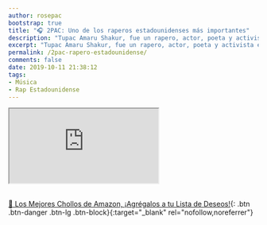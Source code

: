 ```yaml
---
author: rosepac
bootstrap: true
title: "🎧 2PAC: Uno de los raperos estadounidenses más importantes"
description: "Tupac Amaru Shakur, fue un rapero, actor, poeta y activista estadounidense. Considerado por muchas personas como uno de los raperos más importantes de la historia."
excerpt: "Tupac Amaru Shakur, fue un rapero, actor, poeta y activista estadounidense. Considerado por muchas personas como uno de los raperos más importantes de la historia."
permalink: /2pac-rapero-estadounidense/
comments: false
date: 2019-10-11 21:38:12
tags:
- Música
- Rap Estadounidense
---
```


<div class="embed-responsive embed-responsive-16by9">
  <iframe class="embed-responsive-item" src="https://www.youtube-nocookie.com/embed/playlist?list=PLC0w3lEHx2SF3NsbnqnLbWBWyF_3g0cjZ?rel=0" allowfullscreen></iframe>
</div><br/>

[🛒 Los Mejores Chollos de Amazon, ¡Agrégalos a tu Lista de Deseos!](/amazon/ "Los Mejores Chollos de Amazon, Ofertas Flash, Black Monday y Amazon Prime Day"){: .btn .btn-danger .btn-lg .btn-block}{:target="_blank" rel="nofollow,noreferrer"}